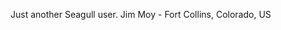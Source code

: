 <!-- Name: User/JimMoy -->
<!-- Version: 2 -->
<!-- Last-Modified: 2005/11/15 13:24:43 -->
<!-- Author: werner -->

Just another Seagull user.
Jim Moy - Fort Collins, Colorado, US